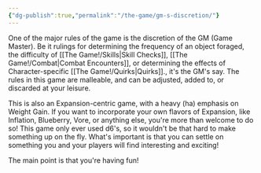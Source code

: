 ```yaml
---
{"dg-publish":true,"permalink":"/the-game/gm-s-discretion/"}
---
```



One of the major rules of the game is the discretion of the GM (Game Master). Be it rulings for determining the frequency of an object foraged, the difficulty of [[The Game!/Skills\|Skill Checks]], [[The Game!/Combat\|Combat Encounters]], or determining the effects of Character-specific [[The Game!/Quirks\|Quirks]]., it's the GM's say. The rules in this game are malleable, and can be adjusted, added to, or discarded at your leisure. 

This is also an Expansion-centric game, with a heavy (ha) emphasis on Weight Gain. If you want to incorporate your own flavors of Expansion, like Inflation, Blueberry, Vore, or anything else, you're more than welcome to do so! This game only ever used d6's, so it wouldn't be that hard to make something up on the fly. What's important is that you can settle on something you and your players will find interesting and exciting!

The main point is that you're having fun!